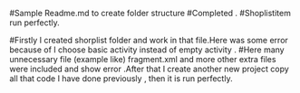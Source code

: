 #Sample Readme.md to create folder structure
#Completed .
#Shoplistitem run perfectly.

#Firstly I created shorplist folder and work in that file.Here was some error because of I choose basic activity instead of empty activity .
#Here many unnecessary file (example like) fragment.xml and more other extra files were included and show error .After that I create another new project copy all that code I have done previously , then it is run perfectly.
